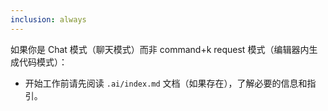 ```yaml
---
inclusion: always
---
```

如果你是 Chat 模式（聊天模式）而非 command+k request 模式（编辑器内生成代码模式）：

- 开始工作前请先阅读 `.ai/index.md` 文档（如果存在），了解必要的信息和指引。